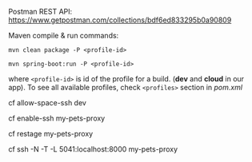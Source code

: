 Postman REST API: https://www.getpostman.com/collections/bdf6ed833295b0a90809

Maven compile & run commands: <br>
```shell
mvn clean package -P <profile-id> 
```

```shell
mvn spring-boot:run -P <profile-id> 
```
where `<profile-id>` is id of the profile for a build. (<b>dev</b> and <b>cloud</b> in our app).
To see all available profiles, check `<profiles>` section in <i>pom.xml</i>

cf allow-space-ssh dev

cf enable-ssh my-pets-proxy

cf restage my-pets-proxy

cf ssh -N -T -L 5041:localhost:8000 my-pets-proxy


